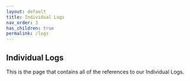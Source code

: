 ```yaml
---
layout: default
title: Individual Logs
nav_order: 3
has_children: true
permalink: /logs
---
```

## **Individual Logs**
This is the page that contains all of the references to our Individual Logs. 
